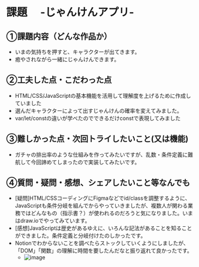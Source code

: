 # 課題　 -じゃんけんアプリ-

## ①課題内容（どんな作品か）
- いまの気持ちを押すと、キャラクターが出てきます。
- 癒やされながら一緒にじゃんけんできます。

## ②工夫した点・こだわった点
- HTML/CSS/JavaScriptの基本機能を活用して理解度を上げるために作成していました
- 選んだキャラクターによって出すじゃんけんの確率を変えてみました。
- var/let/constの違いが学べたのでできるだけconstで表現してみました

## ③難しかった点・次回トライしたいこと(又は機能)
- ガチャの排出率のような仕組みを作ってみたいですが、乱数・条件定義に難航して今回諦めてしまったので実装してみたいです。

## ④質問・疑問・感想、シェアしたいこと等なんでも
- [疑問]HTML/CSSコーディングにFigmaなどでid/classを調整するように、JavaScriptも条件分岐を組んでからやっていきましたが、複数人が関わる業務ではどんなもの（指示書？）が使われるのだろうと気になりました。いまはdraw.ioでやってみています。
- [感想]JavaScriptは歴史があるゆえに、いろんな記法があることを知ることができました。条件定義と分岐付けたのしかったです。
- Notionでわからないことを調べたらストックしていくようにしましたが、「DOM」「関数」の理解に時間を要したんだなと振り返れて良かったです。
  - ![image](https://github.com/nashiko26/kadai02/assets/32315941/f2af5a56-8d6e-415f-831e-81bc28c902a7)
